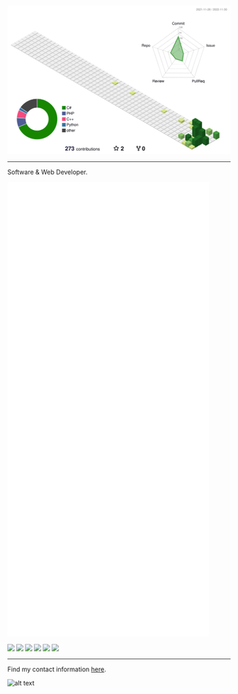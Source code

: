 ![](./profile-3d-contrib/profile-green-animate.svg)
 <hr>

Software & Web Developer.

![](github-metrics.svg)

<img src="https://img.shields.io/badge/IDE-Visual%20Studio%20Code-blue"> <img src="https://img.shields.io/badge/OS-Windows%2011-informational">
<img src="https://img.shields.io/badge/Language-C%23-brightgreen">
<img src="https://img.shields.io/badge/Language-HTML-red">
<img src="https://img.shields.io/badge/Language-CSS-blue">
<img src="https://img.shields.io/badge/Language-PHP-9cf">
<hr>
Find my contact information <a href="https://www.recon.best">here</a>.

![alt text](https://media.discordapp.net/attachments/875439238643068968/878785066489221150/b_sig.png)
